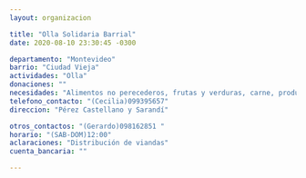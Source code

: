 ```yaml
---
layout: organizacion

title: "Olla Solidaria Barrial"
date: 2020-08-10 23:30:45 -0300

departamento: "Montevideo"
barrio: "Ciudad Vieja"
actividades: "Olla"
donaciones: ""
necesidades: "Alimentos no perecederos, frutas y verduras, carne, productos sanitarios (tapabocas, guantes, alcohol en gel, detergente,etc)"
telefono_contacto: "(Cecilia)099395657"
direccion: "Pérez Castellano y Sarandí"

otros_contactos: "(Gerardo)098162851 "
horario: "(SAB-DOM)12:00"
aclaraciones: "Distribución de viandas"
cuenta_bancaria: ""

---
```

